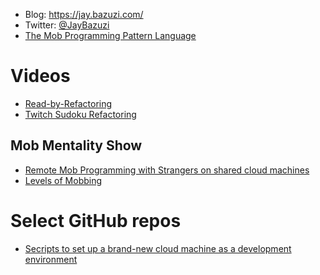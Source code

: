 - Blog: https://jay.bazuzi.com/
- Twitter: [@JayBazuzi](https://twitter.com/jaybazuzi)
- [The Mob Programming Pattern Language](https://jay.bazuzi.com/Mobbing-Pattern-Language/)

# Videos

- [Read-by-Refactoring](https://www.youtube.com/watch?v=vrlY_ZzaHSY)
- [Twitch Sudoku Refactoring](https://www.youtube.com/watch?v=BVGH-dNn-tc&list=PLb4ON7iRsxZNaPcJiYkRSQJ4yg6r1VIHZ)

## Mob Mentality Show

- [Remote Mob Programming with Strangers on shared cloud machines](https://www.youtube.com/watch?v=vB0rF0ElOT8)
- [Levels of Mobbing](https://www.youtube.com/watch?v=MXr1ptmrjDI)

# Select GitHub repos

- [Secripts to set up a brand-new cloud machine as a development environment](https://github.com/JayBazuzi/machine-setup)
